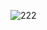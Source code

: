 ![222](https://user-images.githubusercontent.com/48587331/145453988-b666609b-a485-4609-9267-9b5c7b9ad7ba.jpg)
